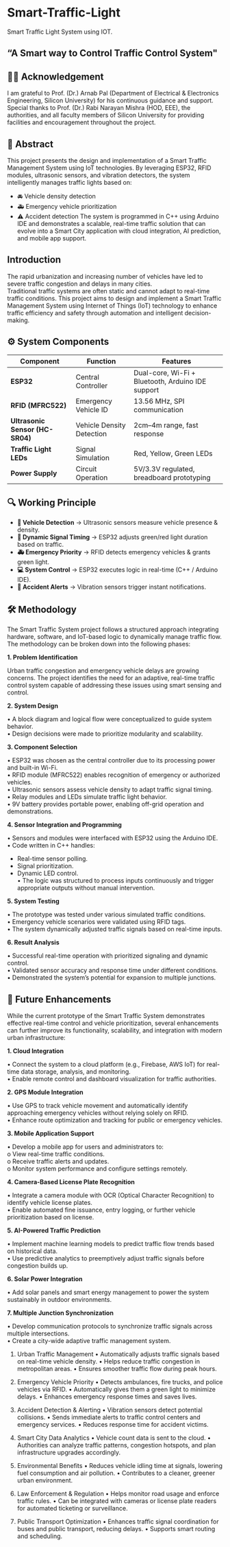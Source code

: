   # Smart-Traffic-Light

  Smart Traffic Light System using IOT.

“A Smart way to Control Traffic Control System"
-----------------------------------------------------------------

## 🧑‍🏫 Acknowledgement

I am grateful to Prof. (Dr.) Arnab Pal (Department of Electrical & Electronics Engineering, Silicon University) for his continuous guidance and support. Special thanks to Prof. (Dr.) Rabi Narayan Mishra (HOD, EEE), the authorities, and all faculty members of Silicon University for providing facilities and encouragement throughout the project.
 
## 📖 Abstract

This project presents the design and implementation of a Smart Traffic Management System using IoT technologies. By leveraging ESP32, RFID modules, ultrasonic sensors, and vibration detectors, the system intelligently manages traffic lights based on:

- 🚘 Vehicle density detection
- 🚑 Emergency vehicle prioritization
- ⚠️ Accident detection
The system is programmed in C++ using Arduino IDE and demonstrates a scalable, real-time traffic solution that can evolve into a Smart City application with cloud integration, AI prediction, and mobile app support.

## Introduction

The rapid urbanization and increasing number of vehicles have led to severe traffic congestion and delays in many cities.   
Traditional traffic systems are often static and cannot adapt to real-time traffic conditions. This project aims to design and implement a Smart Traffic Management System using Internet of Things (IoT) technology to enhance traffic efficiency and safety through automation and intelligent decision-making. 

## ⚙️ System Components

| Component                       | Function                  | Features                                          |
| ------------------------------- | ------------------------- | ------------------------------------------------- |
| **ESP32**                       | Central Controller        | Dual-core, Wi-Fi + Bluetooth, Arduino IDE support |
| **RFID (MFRC522)**              | Emergency Vehicle ID      | 13.56 MHz, SPI communication                      |
| **Ultrasonic Sensor (HC-SR04)** | Vehicle Density Detection | 2cm–4m range, fast response                       |
| **Traffic Light LEDs**          | Signal Simulation         | Red, Yellow, Green LEDs                           |
| **Power Supply**                | Circuit Operation         | 5V/3.3V regulated, breadboard prototyping         |

## 🔍 Working Principle

- **📡 Vehicle Detection**  → Ultrasonic sensors measure vehicle presence & density.  
- **🚦 Dynamic Signal Timing** → ESP32 adjusts green/red light duration based on traffic.
- **🚑 Emergency Priority** → RFID detects emergency vehicles & grants green light.
- **💻 System Control** → ESP32 executes logic in real-time (C++ / Arduino IDE).
- **📢 Accident Alerts** → Vibration sensors trigger instant notifications.

## 🛠 Methodology

The Smart Traffic System project follows a structured approach integrating hardware, software, and IoT-based logic to dynamically manage traffic flow. The methodology can be broken down into the following phases:

**1. Problem Identification**   

Urban traffic congestion and emergency vehicle delays are growing concerns. The project identifies the need for an adaptive, real-time traffic control system capable of addressing these issues using smart sensing and control.   

**2. System Design**

•	A block diagram and logical flow were conceptualized to guide system behavior.  
•	Design decisions were made to prioritize modularity and scalability.   

**3. Component Selection**

•	ESP32 was chosen as the central controller due to its processing power and built-in Wi-Fi.   
•	RFID module (MFRC522) enables recognition of emergency or authorized vehicles.   
•	Ultrasonic sensors assess vehicle density to adapt traffic signal timing.  
•	Relay modules and LEDs simulate traffic light behavior.   
•	9V battery provides portable power, enabling off-grid operation and demonstrations.  

**4. Sensor Integration and Programming**

•	Sensors and modules were interfaced with ESP32 using the Arduino IDE.  
•	Code written in C++ handles:  
  -	Real-time sensor polling.  
  -	Signal prioritization.  
  - Dynamic LED control.  
•	The logic was structured to process inputs continuously and trigger appropriate outputs without manual intervention.  

**5. System Testing**

•	The prototype was tested under various simulated traffic conditions.    
•	Emergency vehicle scenarios were validated using RFID tags.         
•	The system dynamically adjusted traffic signals based on real-time inputs.      

**6. Result Analysis**

•	Successful real-time operation with prioritized signaling and dynamic control.         
•	Validated sensor accuracy and response time under different conditions.        
•	Demonstrated the system’s potential for expansion to multiple junctions.            
 
 ## 🚀 Future Enhancements

While the current prototype of the Smart Traffic System demonstrates effective real-time control and vehicle prioritization, several enhancements can further improve its functionality, scalability, and integration with modern urban infrastructure:

**1. Cloud Integration**

•	Connect the system to a cloud platform (e.g., Firebase, AWS IoT) for real-time data storage, analysis, and monitoring.         
•	Enable remote control and dashboard visualization for traffic authorities.             

**2. GPS Module Integration**

•	Use GPS to track vehicle movement and automatically identify approaching emergency vehicles without relying solely on RFID.         
•	Enhance route optimization and tracking for public or emergency vehicles.           

**3. Mobile Application Support**

•	Develop a mobile app for users and administrators to:           
  o	View real-time traffic conditions.           
  o	Receive traffic alerts and updates.                 
  o	Monitor system performance and configure settings remotely.            

**4. Camera-Based License Plate Recognition**

•	Integrate a camera module with OCR (Optical Character Recognition) to identify vehicle license plates.            
•	Enable automated fine issuance, entry logging, or further vehicle prioritization based on license.            

**5. AI-Powered Traffic Prediction**

•	Implement machine learning models to predict traffic flow trends based on historical data.           
•	Use predictive analytics to preemptively adjust traffic signals before congestion builds up.           

**6. Solar Power Integration**

•	Add solar panels and smart energy management to power the system sustainably in outdoor environments.     

**7. Multiple Junction Synchronization**

•	Develop communication protocols to synchronize traffic signals across multiple intersections.          
•	Create a city-wide adaptive traffic management system.               


 
 



1. Urban Traffic Management
•	Automatically adjusts traffic signals based on real-time vehicle density.
•	Helps reduce traffic congestion in metropolitan areas.
•	Ensures smoother traffic flow during peak hours.

2. Emergency Vehicle Priority
•	Detects ambulances, fire trucks, and police vehicles via RFID.
•	Automatically gives them a green light to minimize delays.
•	Enhances emergency response times and saves lives.

3. Accident Detection & Alerting
•	Vibration sensors detect potential collisions.
•	Sends immediate alerts to traffic control centers and emergency services.
•	Reduces response time for accident victims.

4. Smart City Data Analytics
•	Vehicle count data is sent to the cloud.
•	Authorities can analyze traffic patterns, congestion hotspots, and plan infrastructure upgrades accordingly.

5. Environmental Benefits
•	Reduces vehicle idling time at signals, lowering fuel consumption and air pollution.
•	Contributes to a cleaner, greener urban environment.

6. Law Enforcement & Regulation
•	Helps monitor road usage and enforce traffic rules.
•	Can be integrated with cameras or license plate readers for automated ticketing or surveillance.

7. Public Transport Optimization
•	Enhances traffic signal coordination for buses and public transport, reducing delays.
•	Supports smart routing and scheduling.
